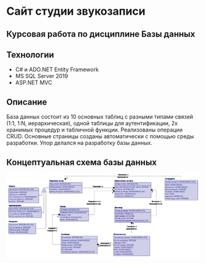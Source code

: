 # Сайт студии звукозаписи
## Курсовая работа по дисциплине Базы данных

## Технологии
- C# и ADO.NET Entity Framework
- MS SQL Server 2019
- ASP.NET MVC

## Описание
База данных состоит из 10 основных таблиц с разными типами связей (1:1, 1:N, иерархическая), одной таблицы для аутентификации, 2х хранимых процедур и табличной функции. Реализованы операции CRUD. Основные страницы созданы автоматически с помощью среды разработки.
Упор делался на разработку базы данных.

## Концептуальная схема базы данных
<img src="https://github.com/HerbalTea312/audio_DB_kourse_work/raw/main/db_scheme.png" width="1000">
